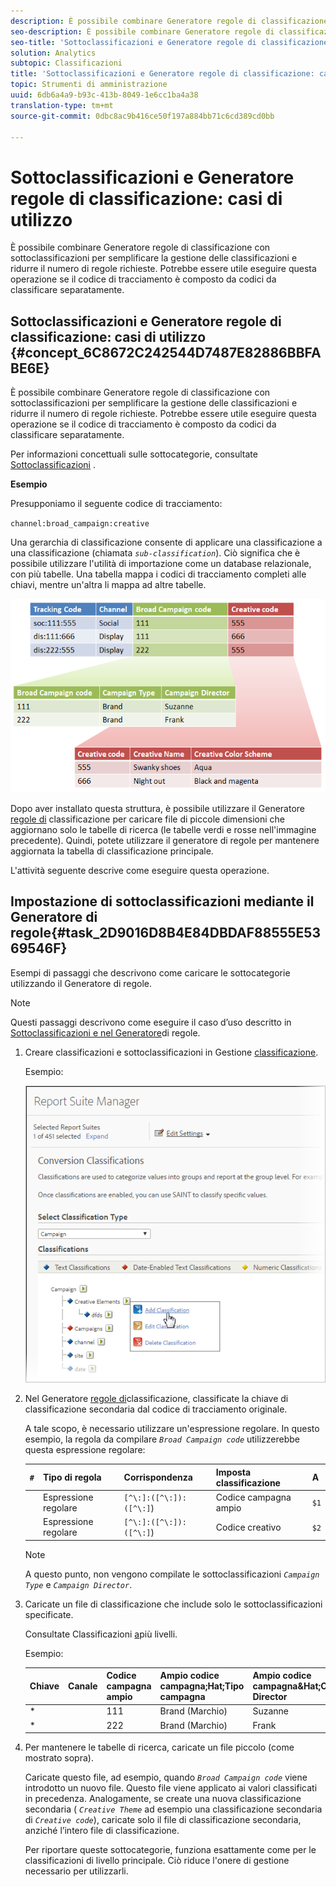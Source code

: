 ```yaml
---
description: È possibile combinare Generatore regole di classificazione con sottoclassificazioni per semplificare la gestione delle classificazioni e ridurre il numero di regole richieste. Potrebbe essere utile eseguire questa operazione se il codice di tracciamento è composto da codici da classificare separatamente.
seo-description: È possibile combinare Generatore regole di classificazione con sottoclassificazioni per semplificare la gestione delle classificazioni e ridurre il numero di regole richieste. Potrebbe essere utile eseguire questa operazione se il codice di tracciamento è composto da codici da classificare separatamente.
seo-title: 'Sottoclassificazioni e Generatore regole di classificazione: casi di utilizzo'
solution: Analytics
subtopic: Classificazioni
title: 'Sottoclassificazioni e Generatore regole di classificazione: casi di utilizzo'
topic: Strumenti di amministrazione
uuid: 6db6a4a9-b93c-413b-8049-1e6cc1ba4a38
translation-type: tm+mt
source-git-commit: 0dbc8ac9b416ce50f197a884bb71c6cd389cd0bb

---
```



# Sottoclassificazioni e Generatore regole di classificazione: casi di utilizzo

È possibile combinare Generatore regole di classificazione con sottoclassificazioni per semplificare la gestione delle classificazioni e ridurre il numero di regole richieste. Potrebbe essere utile eseguire questa operazione se il codice di tracciamento è composto da codici da classificare separatamente.

## Sottoclassificazioni e Generatore regole di classificazione: casi di utilizzo {#concept_6C8672C242544D7487E82886BBFABE6E}

È possibile combinare Generatore regole di classificazione con sottoclassificazioni per semplificare la gestione delle classificazioni e ridurre il numero di regole richieste. Potrebbe essere utile eseguire questa operazione se il codice di tracciamento è composto da codici da classificare separatamente.

Per informazioni concettuali sulle sottocategorie, consultate [Sottoclassificazioni](../../../components/c-classifications2/c-sub-classifications.md#concept_19EE5513A7DC43C38CC396E96F306CFE) .

**Esempio**

Presupponiamo il seguente codice di tracciamento:

`channel:broad_campaign:creative`

Una gerarchia di classificazione consente di applicare una classificazione a una classificazione (chiamata *`sub-classification`*). Ciò significa che è possibile utilizzare l'utilità di importazione come un database relazionale, con più tabelle. Una tabella mappa i codici di tracciamento completi alle chiavi, mentre un'altra li mappa ad altre tabelle.

![](assets/sub_class_table.png)

Dopo aver installato questa struttura, è possibile utilizzare il Generatore [regole di](../../../components/c-classifications2/crb/classification-rule-builder.md) classificazione per caricare file di piccole dimensioni che aggiornano solo le tabelle di ricerca (le tabelle verdi e rosse nell'immagine precedente). Quindi, potete utilizzare il generatore di regole per mantenere aggiornata la tabella di classificazione principale.

L'attività seguente descrive come eseguire questa operazione.

## Impostazione di sottoclassificazioni mediante il Generatore di regole{#task_2D9016D8B4E84DBDAF88555E5369546F}

<!-- 

t_rule_builder_subclass.xml

 -->

Esempi di passaggi che descrivono come caricare le sottocategorie utilizzando il Generatore di regole.

>[!NOTE]
>
>Questi passaggi descrivono come eseguire il caso d’uso descritto in [Sottoclassificazioni e nel Generatore](../../../components/c-classifications2/crb/sub-classification-rule-builder.md)di regole.

1. Creare classificazioni e sottoclassificazioni in Gestione [classificazione](https://marketing.adobe.com/resources/help/en_US/reference/classifications.html).

   Esempio:

   ![Informazioni sul passaggio](assets/sub_class_create.png)

1. Nel Generatore [regole di](../../../components/c-classifications2/crb/classification-rule-builder.md#concept_C1F219E622044D43852EF5168FF7192A)classificazione, classificate la chiave di classificazione secondaria dal codice di tracciamento originale.

   A tale scopo, è necessario utilizzare un'espressione regolare. In questo esempio, la regola da compilare *`Broad Campaign code`* utilizzerebbe questa espressione regolare:

   | `#` | Tipo di regola | Corrispondenza | Imposta classificazione | A |
   |---|---|---|---|---|
   |  | Espressione regolare | `[^\:]:([^\:]):([^\:]`) | Codice campagna ampio | `$1` |
   |  | Espressione regolare | `[^\:]:([^\:]):([^\:]`) | Codice creativo | `$2` |

   >[!NOTE]
   >
   >A questo punto, non vengono compilate le sottoclassificazioni *`Campaign Type`* e *`Campaign Director`*.

1. Caricate un file di classificazione che include solo le sottoclassificazioni specificate.

   Consultate Classificazioni [a](../../../components/c-classifications2/c-sub-classifications.md#concept_35AD906CDDC4441DAAF70664CF76AA0A)più livelli.

   Esempio:

   | Chiave | Canale | Codice campagna ampio | Ampio codice campagna;Hat;Tipo campagna | Ampio codice campagna&amp;Hat;Campaign Director | ... |
   |---|---|---|---|---|---|
   | * |  | 111 | Brand (Marchio) | Suzanne |  |
   | * |  | 222 | Brand (Marchio) | Frank |  |

1. Per mantenere le tabelle di ricerca, caricate un file piccolo (come mostrato sopra).

   Caricate questo file, ad esempio, quando *`Broad Campaign code`* viene introdotto un nuovo file. Questo file viene applicato ai valori classificati in precedenza. Analogamente, se create una nuova classificazione secondaria ( *`Creative Theme`* ad esempio una classificazione secondaria di *`Creative code`*), caricate solo il file di classificazione secondaria, anziché l’intero file di classificazione.

   Per riportare queste sottocategorie, funziona esattamente come per le classificazioni di livello principale. Ciò riduce l'onere di gestione necessario per utilizzarli.
